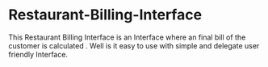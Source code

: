 # Restaurant-Billing-Interface
This Restaurant Billing Interface is an Interface where an final bill of the customer is calculated  . Well is it easy to use with simple and delegate user friendly Interface.
